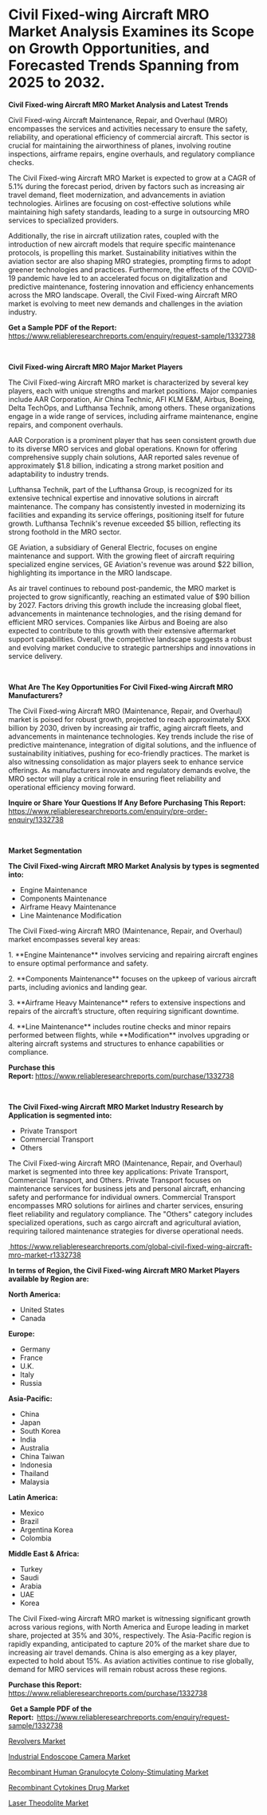 <p><h1>Civil Fixed-wing Aircraft MRO Market Analysis Examines its Scope on Growth Opportunities, and Forecasted Trends Spanning from 2025 to 2032.</h1></p><p><strong>Civil Fixed-wing Aircraft MRO Market Analysis and Latest Trends</strong></p>
<p><p>Civil Fixed-wing Aircraft Maintenance, Repair, and Overhaul (MRO) encompasses the services and activities necessary to ensure the safety, reliability, and operational efficiency of commercial aircraft. This sector is crucial for maintaining the airworthiness of planes, involving routine inspections, airframe repairs, engine overhauls, and regulatory compliance checks. </p><p>The Civil Fixed-wing Aircraft MRO Market is expected to grow at a CAGR of 5.1% during the forecast period, driven by factors such as increasing air travel demand, fleet modernization, and advancements in aviation technologies. Airlines are focusing on cost-effective solutions while maintaining high safety standards, leading to a surge in outsourcing MRO services to specialized providers. </p><p>Additionally, the rise in aircraft utilization rates, coupled with the introduction of new aircraft models that require specific maintenance protocols, is propelling this market. Sustainability initiatives within the aviation sector are also shaping MRO strategies, prompting firms to adopt greener technologies and practices. Furthermore, the effects of the COVID-19 pandemic have led to an accelerated focus on digitalization and predictive maintenance, fostering innovation and efficiency enhancements across the MRO landscape. Overall, the Civil Fixed-wing Aircraft MRO market is evolving to meet new demands and challenges in the aviation industry.</p></p>
<p><strong>Get a Sample PDF of the Report:&nbsp;</strong> <a href="https://www.reliableresearchreports.com/enquiry/request-sample/1332738?utm_campaign=2286&utm_medium=2&utm_source=Github&utm_content=ia&utm_term=24032025&utm_id=civil-fixed-wing-aircraft-mro">https://www.reliableresearchreports.com/enquiry/request-sample/1332738</a></p>
<p>&nbsp;</p>
<p><strong>Civil Fixed-wing Aircraft MRO Major Market Players</strong></p>
<p><p>The Civil Fixed-wing Aircraft MRO market is characterized by several key players, each with unique strengths and market positions. Major companies include AAR Corporation, Air China Technic, AFI KLM E&M, Airbus, Boeing, Delta TechOps, and Lufthansa Technik, among others. These organizations engage in a wide range of services, including airframe maintenance, engine repairs, and component overhauls.</p><p>AAR Corporation is a prominent player that has seen consistent growth due to its diverse MRO services and global operations. Known for offering comprehensive supply chain solutions, AAR reported sales revenue of approximately $1.8 billion, indicating a strong market position and adaptability to industry trends.</p><p>Lufthansa Technik, part of the Lufthansa Group, is recognized for its extensive technical expertise and innovative solutions in aircraft maintenance. The company has consistently invested in modernizing its facilities and expanding its service offerings, positioning itself for future growth. Lufthansa Technik's revenue exceeded $5 billion, reflecting its strong foothold in the MRO sector.</p><p>GE Aviation, a subsidiary of General Electric, focuses on engine maintenance and support. With the growing fleet of aircraft requiring specialized engine services, GE Aviation's revenue was around $22 billion, highlighting its importance in the MRO landscape.</p><p>As air travel continues to rebound post-pandemic, the MRO market is projected to grow significantly, reaching an estimated value of $90 billion by 2027. Factors driving this growth include the increasing global fleet, advancements in maintenance technologies, and the rising demand for efficient MRO services. Companies like Airbus and Boeing are also expected to contribute to this growth with their extensive aftermarket support capabilities. Overall, the competitive landscape suggests a robust and evolving market conducive to strategic partnerships and innovations in service delivery.</p></p>
<p>&nbsp;</p>
<p><strong>What Are The Key Opportunities For Civil Fixed-wing Aircraft MRO Manufacturers?</strong></p>
<p><p>The Civil Fixed-wing Aircraft MRO (Maintenance, Repair, and Overhaul) market is poised for robust growth, projected to reach approximately $XX billion by 2030, driven by increasing air traffic, aging aircraft fleets, and advancements in maintenance technologies. Key trends include the rise of predictive maintenance, integration of digital solutions, and the influence of sustainability initiatives, pushing for eco-friendly practices. The market is also witnessing consolidation as major players seek to enhance service offerings. As manufacturers innovate and regulatory demands evolve, the MRO sector will play a critical role in ensuring fleet reliability and operational efficiency moving forward.</p></p>
<p><strong>Inquire or Share Your Questions If Any Before Purchasing This Report:</strong> <a href="https://www.reliableresearchreports.com/enquiry/pre-order-enquiry/1332738?utm_campaign=2286&utm_medium=2&utm_source=Github&utm_content=ia&utm_term=24032025&utm_id=civil-fixed-wing-aircraft-mro">https://www.reliableresearchreports.com/enquiry/pre-order-enquiry/1332738</a></p>
<p>&nbsp;</p>
<p><strong>Market Segmentation</strong></p>
<p><strong>The Civil Fixed-wing Aircraft MRO Market Analysis by types is segmented into:</strong></p>
<p><ul><li>Engine Maintenance</li><li>Components Maintenance</li><li>Airframe Heavy Maintenance</li><li>Line Maintenance Modification</li></ul></p>
<p><p>The Civil Fixed-wing Aircraft MRO (Maintenance, Repair, and Overhaul) market encompasses several key areas: </p><p>1. **Engine Maintenance** involves servicing and repairing aircraft engines to ensure optimal performance and safety.</p><p>2. **Components Maintenance** focuses on the upkeep of various aircraft parts, including avionics and landing gear.</p><p>3. **Airframe Heavy Maintenance** refers to extensive inspections and repairs of the aircraft’s structure, often requiring significant downtime.</p><p>4. **Line Maintenance** includes routine checks and minor repairs performed between flights, while **Modification** involves upgrading or altering aircraft systems and structures to enhance capabilities or compliance.</p></p>
<p><strong>Purchase this Report:&nbsp;</strong><a href="https://www.reliableresearchreports.com/purchase/1332738?utm_campaign=2286&utm_medium=2&utm_source=Github&utm_content=ia&utm_term=24032025&utm_id=civil-fixed-wing-aircraft-mro">https://www.reliableresearchreports.com/purchase/1332738</a></p>
<p>&nbsp;</p>
<p><strong>The Civil Fixed-wing Aircraft MRO Market Industry Research by Application is segmented into:</strong></p>
<p><ul><li>Private Transport</li><li>Commercial Transport</li><li>Others</li></ul></p>
<p><p>The Civil Fixed-wing Aircraft MRO (Maintenance, Repair, and Overhaul) market is segmented into three key applications: Private Transport, Commercial Transport, and Others. Private Transport focuses on maintenance services for business jets and personal aircraft, enhancing safety and performance for individual owners. Commercial Transport encompasses MRO solutions for airlines and charter services, ensuring fleet reliability and regulatory compliance. The "Others" category includes specialized operations, such as cargo aircraft and agricultural aviation, requiring tailored maintenance strategies for diverse operational needs.</p></p>
<p><a href="https://www.reliableresearchreports.com/global-civil-fixed-wing-aircraft-mro-market-r1332738?utm_campaign=2286&utm_medium=2&utm_source=Github&utm_content=ia&utm_term=24032025&utm_id=civil-fixed-wing-aircraft-mro">&nbsp;https://www.reliableresearchreports.com/global-civil-fixed-wing-aircraft-mro-market-r1332738</a></p>
<p><strong>In terms of Region, the Civil Fixed-wing Aircraft MRO Market Players available by Region are:</strong></p>
<p>
    <p> <strong> North America: </strong>
        <ul>
            <li>United States</li>
            <li>Canada</li>
        </ul>
        </p> 
    <p> <strong> Europe: </strong>
        <ul>
            <li>Germany</li>
            <li>France</li>
            <li>U.K.</li>
            <li>Italy</li>
            <li>Russia</li>
        </ul>
        </p> 
    <p> <strong> Asia-Pacific: </strong>
        <ul>
            <li>China</li>
            <li>Japan</li>
            <li>South Korea</li>
            <li>India</li>
            <li>Australia</li>
            <li>China Taiwan</li>
            <li>Indonesia</li>
            <li>Thailand</li>
            <li>Malaysia</li>
        </ul>
        </p> 
    <p> <strong> Latin America: </strong>
        <ul>
            <li>Mexico</li>
            <li>Brazil</li>
            <li>Argentina Korea</li>
            <li>Colombia</li>
        </ul>
        </p> 
    <p> <strong> Middle East & Africa: </strong>
        <ul>
            <li>Turkey</li>
            <li>Saudi</li>
            <li>Arabia</li>
            <li>UAE</li>
            <li>Korea</li>
        </ul>
    </p>
    </p>
<p><p>The Civil Fixed-wing Aircraft MRO market is witnessing significant growth across various regions, with North America and Europe leading in market share, projected at 35% and 30%, respectively. The Asia-Pacific region is rapidly expanding, anticipated to capture 20% of the market share due to increasing air travel demands. China is also emerging as a key player, expected to hold about 15%. As aviation activities continue to rise globally, demand for MRO services will remain robust across these regions.</p></p>
<p><strong>Purchase this Report: </strong><a href="https://www.reliableresearchreports.com/purchase/1332738?utm_campaign=2286&utm_medium=2&utm_source=Github&utm_content=ia&utm_term=24032025&utm_id=civil-fixed-wing-aircraft-mro">https://www.reliableresearchreports.com/purchase/1332738</a></p>
<p>&nbsp;<strong>Get a Sample PDF of the Report:&nbsp;&nbsp;</strong><a href="https://www.reliableresearchreports.com/enquiry/request-sample/1332738?utm_campaign=2286&utm_medium=2&utm_source=Github&utm_content=ia&utm_term=24032025&utm_id=civil-fixed-wing-aircraft-mro">https://www.reliableresearchreports.com/enquiry/request-sample/1332738</a></p>
<p><strong></strong></p>
<p><p><a href="https://www.linkedin.com/pulse/providing-view-both-historical-trends-future-projections-2vd1f?utm_campaign=2286&utm_medium=2&utm_source=Github&utm_content=ia&utm_term=24032025&utm_id=civil-fixed-wing-aircraft-mro">Revolvers Market</a></p><p><a href="https://www.linkedin.com/pulse/industrial-endoscope-camera-market-shifts-strategic-analysis-rmuff?utm_campaign=2286&utm_medium=2&utm_source=Github&utm_content=ia&utm_term=24032025&utm_id=civil-fixed-wing-aircraft-mro">Industrial Endoscope Camera Market</a></p><p><a href="https://github.com/kaganalcinwv/Market-Research-Report-List-1/blob/main/recombinant-human-granulocyte-colony-stimulating-market.md?utm_campaign=2286&utm_medium=2&utm_source=Github&utm_content=ia&utm_term=24032025&utm_id=civil-fixed-wing-aircraft-mro">Recombinant Human Granulocyte Colony-Stimulating Market</a></p><p><a href="https://github.com/szaszgrychkq/Market-Research-Report-List-1/blob/main/recombinant-cytokines-drug-market.md?utm_campaign=2286&utm_medium=2&utm_source=Github&utm_content=ia&utm_term=24032025&utm_id=civil-fixed-wing-aircraft-mro">Recombinant Cytokines Drug Market</a></p><p><a href="https://www.linkedin.com/pulse/regional-adaptations-global-laser-theodolite-market-nyqff?utm_campaign=2286&utm_medium=2&utm_source=Github&utm_content=ia&utm_term=24032025&utm_id=civil-fixed-wing-aircraft-mro">Laser Theodolite Market</a></p></p>